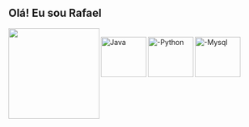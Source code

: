 ## Olá! Eu sou Rafael

<div align="center">
  <a href="https://github.com/RafaelDEV-01">
  <img height="180em" align="left" src="https://github-readme-stats.vercel.app/api/top-langs/?username=RafaelDEV-01&layout=compact&langs_count=7&theme=dark"/>
</div>
<div style="display: inline_block"><br>
  <img align="left" alt="Java" height="80" width="90" src="https://cdn.jsdelivr.net/gh/devicons/devicon@latest/icons/java/java-original-wordmark.svg" />
  <img align="left" alt="-Python" height="80" width="90" src="https://cdn.jsdelivr.net/gh/devicons/devicon@latest/icons/python/python-original-wordmark.svg" />
  <img align="left" alt="-Mysql" height="80" width="90" src="https://cdn.jsdelivr.net/gh/devicons/devicon@latest/icons/mysql/mysql-original-wordmark.svg" />
</div>

